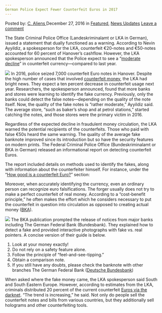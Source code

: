 ```yaml
---
German Police Expect Fewer Counterfeit Euros in 2017
---
```

<article class="post-listing post-17176 post type-post status-publish format-standard has-post-thumbnail hentry category-deepdot-news category-news-updates tag-3676 tag-counterfeit tag-euros tag-expect tag-german tag-police">
    <div class="post-inner">
        <span>Posted by: <a href="https://www.deepdotweb.com/author/caliens/" title="">C. Aliens </a></span>
    <span>December 27, 2016</span>
    <span>in <a href="https://www.deepdotweb.com/category/deepdot-news/" rel="category tag">Featured</a>, <a href="https://www.deepdotweb.com/category/news-updates/" rel="category tag">News Updates</a></span>
    <span><a href="https://www.deepdotweb.com/2016/12/27/german-police-expect-fewer-counterfeit-euros-2017/#respond">Leave a comment</a></span>
    </p>
    <div class="clear"></div>
    <div class="entry">
    <p>The State Criminal Police Office (Landeskriminalamt or LKA in German), issued a statement that dually functioned as a warning. According to Nevin Ayyildiz, a spokesperson for the LKA, counterfeit €20-notes and €50-notes accounted for 60 percent of Hanover’s cashflow. However, the LKA spokesperson announced that the Police expect to see a “<a href="http://www.dewezet.de/blaulicht/blaulicht-dwz_artikel,-in-niedersachsen-sind-viele-falsche-fuffziger-im-umlauf-_arid,2334700.html">moderate decline</a>&#8221; in counterfeit currency—compared to last year.</p>
    <p><img class="wp-image-17183 aligncenter" src="https://www.deepdotweb.com/wp-content/uploads/2016/12/word-image-29.jpeg" srcset="https://www.deepdotweb.com/wp-content/uploads/2016/12/word-image-29.jpeg 800w, https://www.deepdotweb.com/wp-content/uploads/2016/12/word-image-29-300x144.jpeg 300w" sizes="(max-width: 800px) 100vw, 800px" /> In 2016, police seized 7,000 counterfeit Euro notes in Hanover. Despite the high number of cases that involved <a href="https://www.deepdotweb.com/tag/counterfeit/">counterfeit money</a>, the LKA had bright news. They expect a ten percent decrease in counterfeit usage next year. Researchers, the spokesperson announced, found that more banks and stores were learning to identify the fake currency. Previously, only the banks could detect the false notes—depending on the quality of the note itself. Now, the quality of the fake notes is &#8220;rather moderate,&#8221; Ayyildiz said. The average store, “<a>such as baker&#8217;s shop and at petrol stations</a>,” started catching the notes, and those stores were the primary victim in 2016.</p>
    <p>Regardless of the expected decline in fraudulent money circulation, the LKA warned the potential recipients of the counterfeits. Those who paid with false €50s heard the same warning. The quality of the average fake banknote improved since its introduction but so have the security features on modern prints. The Federal Criminal Police Office (Bundeskriminalamt or BKA in German) released an informational report on detecting counterfeit Euros.</p>
    <p>The report included details on methods used to identify the fakes, along with information about the counterfeiter himself. For instance, under the “<a href="https://www.bka.de/DE/Service/FAQs/Falschgeld/falschgeld_node.html">How good is a counterfeit Euro?</a>” section:</p>
    <p>Moreover, when accurately identifying the currency, even an ordinary person can recognize euro falsifications. The forger usually does not try to make a perfect counterfeit of real money. According to a &#8220;cost-benefit principle,&#8221; he often makes the effort which he considers necessary to put the counterfeit in question into circulation as opposed to creating actual money (<a href="https://www.bka.de/DE/Home/home_node.html">BKA</a>).</p>
    <p><img class="wp-image-17184 aligncenter" src="https://www.deepdotweb.com/wp-content/uploads/2016/12/word-image-124.png" srcset="https://www.deepdotweb.com/wp-content/uploads/2016/12/word-image-124.png 513w, https://www.deepdotweb.com/wp-content/uploads/2016/12/word-image-124-296x300.png 296w, https://www.deepdotweb.com/wp-content/uploads/2016/12/word-image-124-55x55.png 55w, https://www.deepdotweb.com/wp-content/uploads/2016/12/word-image-124-50x50.png 50w" sizes="(max-width: 513px) 100vw, 513px" /> The BKA publication prompted the release of notices from major banks including The German Federal Bank (Bundesbank). They explained how to detect a fake and provided interactive photographs with fake vs. real pointers. A concise version of their guide is below.</p>
    <ol>
    <li>Look at your money exactly!</li>
    <li>Do not rely on a safety feature alone.</li>
    <li>Follow the principle of &#8220;feel-and-see-tipping.&#8221;</li>
    <li>Obtain a comparison note.</li>
    <li>If you still have any doubts, please check the banknote with other branches The German Federal Bank (<a href="http://www.bundesbank.de/Navigation/DE/Aufgaben/Bargeld/Falschgeld/falschgeld.html">Deutsche Bundesbank</a>)</li>
    </ol>
    <p>When asked where the fake money came, the LKA spokesperson said South and South Eastern Europe. However, according to estimates from the LKA, criminals distributed 20 percent of the current counterfeit <a href="https://www.deepdotweb.com/2016/12/07/counterfeit-euros-new-trend-among-dark-net-criminals/">Euros via the darknet</a>. “The trend is increasing,” he said. Not only do people sell the counterfeit notes and bills from various countries, but they additionally sell holograms and other counterfeiting tools.</p>
    </div>
    <span style="display:none"><a href="https://www.deepdotweb.com/tag/2017/" rel="tag">2017</a> <a href="https://www.deepdotweb.com/tag/counterfeit/" rel="tag">counterfeit</a> <a href="https://www.deepdotweb.com/tag/euros/" rel="tag">euros</a> <a href="https://www.deepdotweb.com/tag/expect/" rel="tag">expect</a> <a href="https://www.deepdotweb.com/tag/german/" rel="tag">german</a> <a href="https://www.deepdotweb.com/tag/police/" rel="tag">police</a></span> <span style="display:none" class="updated">2016-12-27</span>
    <div style="display:none" class="vcard author" itemprop="author" itemscope itemtype="http://schema.org/Person"><strong class="fn" itemprop="name"><a href="https://www.deepdotweb.com/author/caliens/" title="Posts by C. Aliens" rel="author">C. Aliens</a></strong></div>
    </div>
</article>

